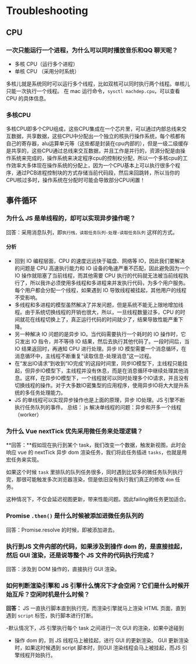 # Troubleshooting

## CPU 

### 一次只能运行一个进程，为什么可以同时播放音乐和QQ 聊天呢？

- 多核 CPU（运行多个进程）
- 单核 CPU （采用分时系统）

多核儿就是系统同时可以运行多个线程，比如双核可以同时执行两个线程。单核儿只能一次执行一个线程。
在 mac 运行命令，`sysctl machdep.cpu`，可以查看 CPU 的具体信息。


### 多核CPU

多核CPU即多个CPU组成，这些CPU集成在一个芯片里，可以通过内部总线来交互数据，共享数据，这些CPU中分配出一个独立的核执行操作系统，每个核都有自己的寄存器，alu运算单元等（这些都是封装在cpu内部的），但是一级二级缓存是共享的，这些CPU通过总线来交互数据，并且工作是并行的，资源分配是由操作系统来完成的，操作系统来决定程序cpu的控制权分配，所以一个多核cpu的工作效率大多体现在操作系统的分配上，因为一个CPU基本上可以执行很多个程序，通过PCB进程控制块的方式存储当前代码段，然后来回跳转，所以当你的CPU核过多时，操作系统在分配时可能会导致部分CPU闲置！

## 事件循环

### 为什么 JS 是单线程的，却可以实现异步操作呢？

回答：采用消息队列，即`执行栈，读取任务队列-处理-读取任务队列` 这样的方式。

#### 分析

- 回到 IO 编程层面，CPU 的速度远远快于磁盘、网络等 IO，因此我们要解决的问题是 CPU 高速执行能力和 IO 设备的龟速严重不匹配，因此避免因为一个 IO 操作就阻塞了当前线程，而其他需要 CPU 执行的代码就无法被当前线程执行了，所以我许必须使用多线程和多进程来并发执行代码，为多个用户服务。每个用户都会分配一个线程，如果遇到 IO 导致线程被挂起，其他用户的线程不受影响。
- 多线程和多进程的模型虽然解决了并发问题，但是系统不能无上限地增加线程。由于系统切换线程的开销也很大，所以，一旦线程数量过多，CPU 的时间就花在线程切换上了，真正运行代码的时间就少了，结果导致性能严重下降。
- 另一种解决 IO 问题的是异步 IO。当代码需要执行一个耗时的 IO 操作时，它只发出 IO 指令，并不等待 IO 结果，然后去执行其他代码了。一段时间后，当 IO 结果返回时，再通知 CPU 进行处理。异步 IO 模型需要一个消息循环，在消息循环中，主线程不断重复“读取信息-处理消息”这一过程。
- 在“发出IO请求”到收到“IO完成”的这段时间里，同步IO模型下，主线程只能挂起，但异步IO模型下，主线程并没有休息，而是在消息循环中继续处理其他消息。这样，在异步IO模型下，一个线程就可以同时处理多个IO请求，并且没有切换线程的操作。对于大多数IO密集型的应用程序，使用异步IO将大大提升系统的多任务处理能力。
- JS 的单线程可以实现异步操作也是上面的原理，异步 IO处理。JS 引擎不断执行任务队列的事件。
总结： js 解决单线程的问题：异步和开多一个线程（worker）

### 为什么 Vue nextTick 优先采用微任务来处理逻辑？

**回答：**假如现在执行到某个 task，我们改变一个数据，触发新视图，此时会响应 vue 的 nextTick 异步 dom 渲染任务，我们将此任务插进 `tasks`，也就是用宏任务来实现。

如果这个时候 `task` 里排队的队列任务很多，同时遇到比较多的微任务队列执行完，那很可能触发多次浏览器渲染，但是依旧没有执行我们真正的修改 `dom` 任务。

这种情况下，不仅会延迟视图更新，带来性能问题。因此failing微任务更加适合。

### Promise `.then()` 是什么时候被添加进微任务队列的

回答：Promise.resolve 的时候，即被添加进去。

### 执行到JS 文件内部的代码，如果涉及到操作 dom 的，是直接挂起，然后 GUI 渲染，还是说等整个 JS 文件的代码执行完成？

回答：涉及到 DOM 操作的，直接执行 GUI 渲染。

### 如何判断渲染引擎和 JS 引擎什么情况下才会空闲？它们是什么时候开始互斥？空闲时机是什么时候？

**回答：** JS 一直执行脚本直到执行完，而渲染引擎就马上渲染 HTML 页面，直到遇到 `script` 标签，执行脚本进行打断。

-默认情况下，JS 引擎执行每个 task 之间进行一次 GUI 的渲染，如果中途碰到
- 操作 dom 的，则 JS 线程马上被挂起，进行 GUI 的更新渲染。
GUI 更新渲染时，如果这时候遇到 script 脚本时，则GUI 渲染线程会马上被挂起，而JS 引擎线程开始执行。




